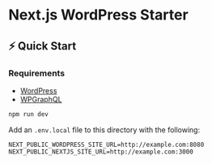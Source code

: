 # Next.js WordPress Starter

## ⚡️ Quick Start

### Requirements

* [WordPress](https://wordpress.org/)
* [WPGraphQL](https://www.wpgraphql.com/)

```bash
npm run dev
```

Add an `.env.local` file to this directory with the following:

```env
NEXT_PUBLIC_WORDPRESS_SITE_URL=http://example.com:8080
NEXT_PUBLIC_NEXTJS_SITE_URL=http://example.com:3000
```
